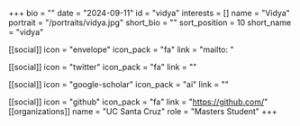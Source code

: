 +++
bio = "" 
date = "2024-09-11" 
id = "vidya" 
interests = [] 
name = "Vidya" 
portrait = "/portraits/vidya.jpg" 
short_bio = "" 
sort_position = 10
 short_name = "vidya" 

[[social]] 
    icon = "envelope" 
    icon_pack = "fa" 
    link = "mailto: "

 [[social]] 
    icon = "twitter" 
    icon_pack = "fa" 
    link = "" 

[[social]] 
    icon = "google-scholar" 
    icon_pack = "ai" 
    link = "" 

[[social]] 
    icon = "github" 
    icon_pack = "fa" 
    link = "https://github.com/" 
[[organizations]] 
     name = "UC Santa Cruz" 
      role = "Masters Student" 
+++